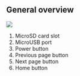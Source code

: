 ## General overview

![](http://static.energysistem.com/images/manuals/42535/59639b011093e.jpg)

1. MicroSD card slot
2. MicroUSB port
3. Power button
4. Previous page button
5. Next page button
6. Home button
